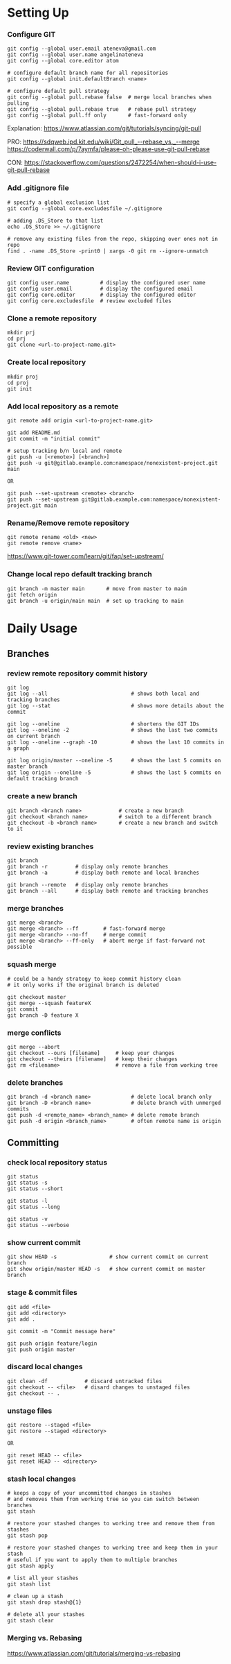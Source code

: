 
# Setting Up

### Configure GIT
```
git config --global user.email ateneva@gmail.com
git config --global user.name angelinateneva
git config --global core.editor atom

# configure default branch name for all repositories
git config --global init.defaultBranch <name>

# configure default pull strategy
git config --global pull.rebase false  # merge local branches when pulling
git config --global pull.rebase true   # rebase pull strategy
git config --global pull.ff only       # fast-forward only
```

Explanation:
https://www.atlassian.com/git/tutorials/syncing/git-pull

PRO:
https://sdqweb.ipd.kit.edu/wiki/Git_pull_--rebase_vs._--merge
https://coderwall.com/p/7aymfa/please-oh-please-use-git-pull-rebase

CON:
https://stackoverflow.com/questions/2472254/when-should-i-use-git-pull-rebase


### Add .gitignore file
```
# specify a global exclusion list
git config --global core.excludesfile ~/.gitignore

# adding .DS_Store to that list
echo .DS_Store >> ~/.gitignore

# remove any existing files from the repo, skipping over ones not in repo
find . -name .DS_Store -print0 | xargs -0 git rm --ignore-unmatch
```

### Review GIT configuration
```
git config user.name          # display the configured user name
git config user.email         # display the configured email
git config core.editor        # display the configured editor
git config core.excludesfile  # review excluded files
```

### Clone a remote repository
```
mkdir prj
cd prj
git clone <url-to-project-name.git>
```

### Create local repository
```
mkdir proj
cd proj
git init
```

### Add local repository as a remote
```
git remote add origin <url-to-project-name.git>

git add README.md
git commit -m "initial commit"

# setup tracking b/n local and remote
git push -u [<remote>] [<branch>]
git push -u git@gitlab.example.com:namespace/nonexistent-project.git main   

OR

git push --set-upstream <remote> <branch>
git push --set-upstream git@gitlab.example.com:namespace/nonexistent-project.git main
```

### Rename/Remove remote repository
```
git remote rename <old> <new>
git remote remove <name>
```
https://www.git-tower.com/learn/git/faq/set-upstream/


### Change local repo default tracking branch
```
git branch -m master main       # move from master to maim
git fetch origin
git branch -u origin/main main  # set up tracking to main
```

# Daily Usage

## Branches
### review remote repository commit history
```
git log
git log --all                           # shows both local and tracking branches
git log --stat                          # shows more details about the commit

git log --oneline                       # shortens the GIT IDs
git log --oneline -2                    # shows the last two commits on current branch
git log --oneline --graph -10           # shows the last 10 commits in a graph

git log origin/master --oneline -5      # shows the last 5 commits on master branch
git log origin --oneline -5             # shows the last 5 commits on default tracking branch
```

### create a new branch
```
git branch <branch name>            # create a new branch
git checkout <branch name>          # switch to a different branch
git checkout -b <branch name>       # create a new branch and switch to it
```

### review existing branches
```
git branch
git branch -r         # display only remote branches
git branch -a         # display both remote and local branches

git branch --remote   # display only remote branches
git branch --all      # display both remote and tracking branches
```

### merge branches
```
git merge <branch>
git merge <branch> --ff        # fast-forward merge
git merge <branch> --no-ff     # merge commit
git merge <branch> --ff-only   # abort merge if fast-forward not possible
```

### squash merge
```
# could be a handy strategy to keep commit history clean
# it only works if the original branch is deleted

git checkout master
git merge --squash featureX   
git commit
git branch -D feature X
```

### merge conflicts
```
git merge --abort
git checkout --ours [filename]     # keep your changes
git checkout --theirs [filename]   # keep their changes
git rm <filename>                  # remove a file from working tree
```

### delete branches
```
git branch -d <branch name>             # delete local branch only
git branch -D <branch name>             # delete branch with unmerged commits
git push -d <remote_name> <branch_name> # delete remote branch
git push -d origin <branch_name>        # often remote name is origin
```

## Committing

### check local repository status
```
git status
git status -s
git status --short

git status -l
git status --long

git status -v
git status --verbose
```

### show current commit
```
git show HEAD -s                 # show current commit on current branch
git show origin/master HEAD -s   # show current commit on master branch
```

### stage & commit files
```
git add <file>
git add <directory>
git add .

git commit -m "Commit message here"

git push origin feature/login
git push origin master
```

### discard local changes
```
git clean -df            # discard untracked files
git checkout -- <file>   # disard changes to unstaged files
git checkout -- .
```

### unstage files
```
git restore --staged <file>
git restore --staged <directory>

OR

git reset HEAD -- <file>
git reset HEAD -- <directory>
```

### stash local changes
```
# keeps a copy of your uncommitted changes in stashes
# and removes them from working tree so you can switch between branches
git stash

# restore your stashed changes to working tree and remove them from stashes
git stash pop

# restore your stashed changes to working tree and keep them in your stash
# useful if you want to apply them to multiple branches
git stash apply

# list all your stashes
git stash list

# clean up a stash
git stash drop stash@{1}

# delete all your stashes
git stash clear
```

### Merging vs. Rebasing

https://www.atlassian.com/git/tutorials/merging-vs-rebasing
